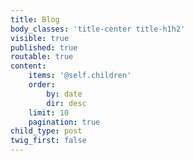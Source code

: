 ```yaml
---
title: Blog
body_classes: 'title-center title-h1h2'
visible: true
published: true
routable: true
content:
    items: '@self.children'
    order:
        by: date
        dir: desc
    limit: 10
    pagination: true
child_type: post
twig_first: false
---
```


